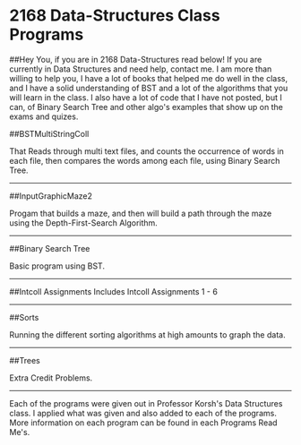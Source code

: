 2168 Data-Structures Class Programs
===================

##Hey You, if you are in 2168 Data-Structures read below!
If you are currently in Data Structures and need help, contact me. I am more than willing to help you, I have a lot of books that helped me do well in the class, and I have a solid understanding of BST and a lot of the algorithms that you will learn in the class. I also have a lot of code that I have not posted, but I can, of Binary Search Tree and other algo's examples that show up on the exams and quizes.

##BSTMultiStringColl

That Reads through multi text files, and counts the occurrence of words in each file, then compares the words
among each file, using Binary Search Tree. 

___
##InputGraphicMaze2

Progam that builds a maze, and then will build a path through the maze using the Depth-First-Search Algorithm.
___
##Binary Search Tree

Basic program using BST.

____
##Intcoll Assignments
Includes Intcoll Assignments 1 - 6

____

##Sorts

Running the different sorting algorithms at high amounts to graph the data. 

____
##Trees

Extra Credit Problems. 

***

Each of the programs were given out in Professor Korsh's Data Structures class. I applied what was given and also added to each of the programs. More information on each program can be found in each Programs Read Me's.
